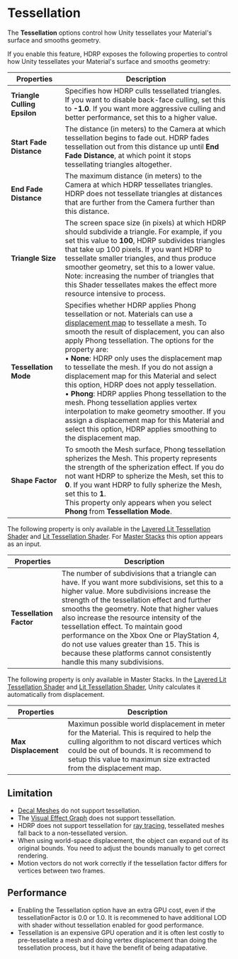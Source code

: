# Tessellation

The **Tessellation** options control how Unity tessellates your Material's surface and smooths geometry.

If you enable this feature, HDRP exposes the following properties to control how Unity tessellates your Material's surface and smooths geometry:

| **Properties**               | **Description**                                              |
| ---------------------------- | ------------------------------------------------------------ |
| **Triangle Culling Epsilon** | Specifies how HDRP culls tessellated triangles. If you want to disable back-face culling, set this to **-1.0**. If you want more aggressive culling and better performance, set this to a higher value. |
| **Start Fade Distance**      | The distance (in meters) to the Camera at which tessellation begins to fade out. HDRP fades tessellation out from this distance up until **End Fade Distance**, at which point it stops tessellating triangles altogether. |
| **End Fade Distance**        | The maximum distance (in meters) to the Camera at which HDRP tessellates triangles. HDRP does not tessellate triangles at distances that are further from the Camera further than this distance. |
| **Triangle Size**            | The screen space size (in pixels) at which HDRP should subdivide a triangle. For example, if you set this value to **100**, HDRP subdivides triangles that take up 100 pixels. If you want HDRP to tessellate smaller triangles, and thus produce smoother geometry, set this to a lower value.<br/>Note: increasing the number of triangles that this Shader tessellates makes the effect more resource intensive to process. |
| **Tessellation Mode**        | Specifies whether HDRP applies Phong tessellation or not. Materials can use a [displacement map](Displacement-Mode.md) to tessellate a mesh. To smooth the result of displacement, you can also apply Phong tessellation. The options for the property are:<br/>&#8226; **None**: HDRP only uses the displacement map to tessellate the mesh. If you do not assign a displacement map for this Material and select this option, HDRP does not apply tessellation.<br/>&#8226; **Phong**: HDRP applies Phong tessellation to the mesh. Phong tessellation applies vertex interpolation to make geometry smoother. If you assign a displacement map for this Material and select this option, HDRP applies smoothing to the displacement map. |
| **Shape Factor**             | To smooth the Mesh surface, Phong tessellation spherizes the Mesh. This property represents the strength of the spherization effect. If you do not want HDRP to spherize the Mesh, set this to **0**. If you want HDRP to fully spherize the Mesh, set this to **1**.<br/>This property only appears when you select **Phong** from **Tessellation Mode**. |

The following property is only available in the [Layered Lit Tessellation Shader](layered-lit-tessellation-shader.md) and [Lit Tessellation Shader](Lit-Tessellation-Shader.md). For [Master Stacks](master-stack-hdrp.md) this option appears as an input.

| **Properties**               | **Description**                                              |
| ---------------------------- | ------------------------------------------------------------ |
| **Tessellation Factor**      | The number of subdivisions that a triangle can have. If you want more subdivisions, set this to a higher value. More subdivisions increase the strength of the tessellation effect and further smooths the geometry. Note that higher values also increase the resource intensity of the tessellation effect. To maintain good performance on the Xbox One or PlayStation 4, do not use values greater than 15. This is because these platforms cannot consistently handle this many subdivisions. |

The following property is only available in Master Stacks. In the [Layered Lit Tessellation Shader](layered-lit-tessellation-shader.md) and [Lit Tessellation Shader](Lit-Tessellation-Shader.md), Unity calculates it automatically from displacement.

| **Properties**               | **Description**                                              |
| ---------------------------- | ------------------------------------------------------------ |
| **Max Displacement**         | Maximun possible world displacement in meter for the Material. This is required to help the culling algorithm to not discard vertices which could be out of bounds. It is recommend to setup this value to maximun size extracted from the displacement map. |

## Limitation

- [Decal Meshes](Decal.md) do not support tessellation.
- The [Visual Effect Graph](https://docs.unity3d.com/Packages/com.unity.visualeffectgraph@latest/index.html) does not support tessellation.
- HDRP does not support tessellation for [ray tracing](Ray-Tracing-Getting-Started.md), tessellated meshes fall back to a non-tessellated version.
- When using world-space displacement, the object can expand out of its original bounds. You need to adjust the bounds manually to get correct rendering.
- Motion vectors do not work correctly if the tessellation factor differs for vertices between two frames.

## Performance
- Enabling the Tessellation option have an extra GPU cost, even if the tessellationFactor is 0.0 or 1.0. It is recommened to have additional LOD with shader without tessellation enabled for good performance.
- Tessellation is an expensive GPU operation and it is often lest costly to pre-tessellate a mesh and doing vertex displacement than doing the tessellation process, but it have the benefit of being adapatative.
